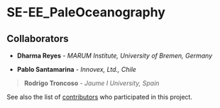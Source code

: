 # SE-EE_PaleOceanography



## Collaborators

* **Dharma Reyes** - *MARUM Institute, University of Bremen, Germany* 

* **Pablo Santamarina** - *Innovex, Ltd., Chile*

> **Rodrigo Troncoso** - *Jaume I University, Spain*


See also the list of [contributors](https://github.com/your/project/contributors) who participated in this project.
